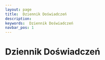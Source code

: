 ```yaml
---
layout: page
title:  Dziennik Doświadczeń
description:
keywords:  Dziennik Doświadczeń
navbar_pos: 1
---
```

#  Dziennik Doświadczeń
